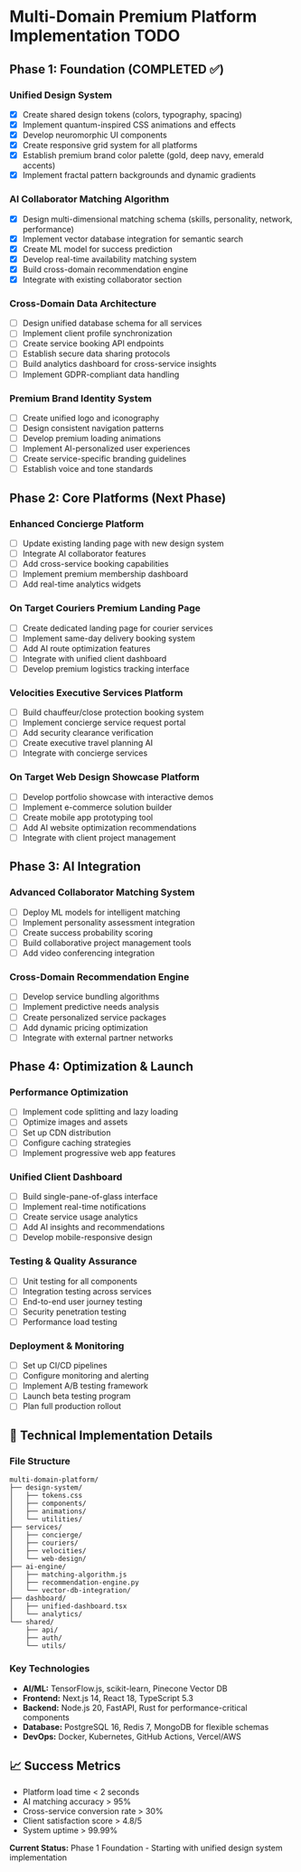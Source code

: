 # Multi-Domain Premium Platform Implementation TODO

## Phase 1: Foundation (COMPLETED ✅)

### Unified Design System
- [x] Create shared design tokens (colors, typography, spacing)
- [x] Implement quantum-inspired CSS animations and effects
- [x] Develop neuromorphic UI components
- [x] Create responsive grid system for all platforms
- [x] Establish premium brand color palette (gold, deep navy, emerald accents)
- [x] Implement fractal pattern backgrounds and dynamic gradients

### AI Collaborator Matching Algorithm
- [x] Design multi-dimensional matching schema (skills, personality, network, performance)
- [x] Implement vector database integration for semantic search
- [x] Create ML model for success prediction
- [x] Develop real-time availability matching system
- [x] Build cross-domain recommendation engine
- [x] Integrate with existing collaborator section

### Cross-Domain Data Architecture
- [ ] Design unified database schema for all services
- [ ] Implement client profile synchronization
- [ ] Create service booking API endpoints
- [ ] Establish secure data sharing protocols
- [ ] Build analytics dashboard for cross-service insights
- [ ] Implement GDPR-compliant data handling

### Premium Brand Identity System
- [ ] Create unified logo and iconography
- [ ] Design consistent navigation patterns
- [ ] Develop premium loading animations
- [ ] Implement AI-personalized user experiences
- [ ] Create service-specific branding guidelines
- [ ] Establish voice and tone standards

## Phase 2: Core Platforms (Next Phase)

### Enhanced Concierge Platform
- [ ] Update existing landing page with new design system
- [ ] Integrate AI collaborator features
- [ ] Add cross-service booking capabilities
- [ ] Implement premium membership dashboard
- [ ] Add real-time analytics widgets

### On Target Couriers Premium Landing Page
- [ ] Create dedicated landing page for courier services
- [ ] Implement same-day delivery booking system
- [ ] Add AI route optimization features
- [ ] Integrate with unified client dashboard
- [ ] Develop premium logistics tracking interface

### Velocities Executive Services Platform
- [ ] Build chauffeur/close protection booking system
- [ ] Implement concierge service request portal
- [ ] Add security clearance verification
- [ ] Create executive travel planning AI
- [ ] Integrate with concierge services

### On Target Web Design Showcase Platform
- [ ] Develop portfolio showcase with interactive demos
- [ ] Implement e-commerce solution builder
- [ ] Create mobile app prototyping tool
- [ ] Add AI website optimization recommendations
- [ ] Integrate with client project management

## Phase 3: AI Integration

### Advanced Collaborator Matching System
- [ ] Deploy ML models for intelligent matching
- [ ] Implement personality assessment integration
- [ ] Create success probability scoring
- [ ] Build collaborative project management tools
- [ ] Add video conferencing integration

### Cross-Domain Recommendation Engine
- [ ] Develop service bundling algorithms
- [ ] Implement predictive needs analysis
- [ ] Create personalized service packages
- [ ] Add dynamic pricing optimization
- [ ] Integrate with external partner networks

## Phase 4: Optimization & Launch

### Performance Optimization
- [ ] Implement code splitting and lazy loading
- [ ] Optimize images and assets
- [ ] Set up CDN distribution
- [ ] Configure caching strategies
- [ ] Implement progressive web app features

### Unified Client Dashboard
- [ ] Build single-pane-of-glass interface
- [ ] Implement real-time notifications
- [ ] Create service usage analytics
- [ ] Add AI insights and recommendations
- [ ] Develop mobile-responsive design

### Testing & Quality Assurance
- [ ] Unit testing for all components
- [ ] Integration testing across services
- [ ] End-to-end user journey testing
- [ ] Security penetration testing
- [ ] Performance load testing

### Deployment & Monitoring
- [ ] Set up CI/CD pipelines
- [ ] Configure monitoring and alerting
- [ ] Implement A/B testing framework
- [ ] Launch beta testing program
- [ ] Plan full production rollout

## 🔧 Technical Implementation Details

### File Structure
```
multi-domain-platform/
├── design-system/
│   ├── tokens.css
│   ├── components/
│   ├── animations/
│   └── utilities/
├── services/
│   ├── concierge/
│   ├── couriers/
│   ├── velocities/
│   └── web-design/
├── ai-engine/
│   ├── matching-algorithm.js
│   ├── recommendation-engine.py
│   └── vector-db-integration/
├── dashboard/
│   ├── unified-dashboard.tsx
│   └── analytics/
└── shared/
    ├── api/
    ├── auth/
    └── utils/
```

### Key Technologies
- **AI/ML:** TensorFlow.js, scikit-learn, Pinecone Vector DB
- **Frontend:** Next.js 14, React 18, TypeScript 5.3
- **Backend:** Node.js 20, FastAPI, Rust for performance-critical components
- **Database:** PostgreSQL 16, Redis 7, MongoDB for flexible schemas
- **DevOps:** Docker, Kubernetes, GitHub Actions, Vercel/AWS

## 📈 Success Metrics
- Platform load time < 2 seconds
- AI matching accuracy > 95%
- Cross-service conversion rate > 30%
- Client satisfaction score > 4.8/5
- System uptime > 99.99%

**Current Status:** Phase 1 Foundation - Starting with unified design system implementation
